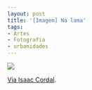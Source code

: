 ```yaml
---
layout: post
title: '[Imagem] Na lama'
tags:
- Artes
- Fotografia
- urbanidades
---
```


![](http://farm7.static.flickr.com/6206/6083023346_424ffcdf09_z.jpg)

[Via Isaac Cordal](http://www.flickr.com/photos/isaacordal/6083023346/sizes/z/in/photostream/).

